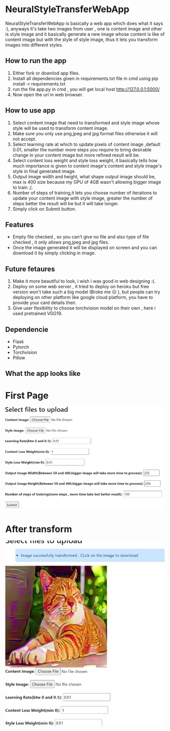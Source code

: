 # NeuralStyleTransferWebApp
NeuralStyleTransferWebApp is basically a web app which does what it says :), anyways it's take two images from user , one is content image and other is style image and it basically generate a new image whose content is like of content image but with the style of style image, thus it lets you transform images into different styles.

## How to run the app
1. Either fork or downlod app files.
2. Install all dependencies given in requirements.txt file in cmd using  pip install -r requirements.txt
3. run the file app.py in cmd , you will get local host http://127.0.0.1:5000/ 
4. Now open the url in web browser.

## How to use app
1. Select content image that need to transformed and style image whose style will be used to transform content image.
2. Make sure you only use png,jpeg and jpg format files otherwise it will not accept.
3. Select learning rate at which to update pixels of content image ,default 0.01, smaller the number more steps you require to bring desirable change in your content image but more refined result will be.
4. Select content loss weight and style loss weight, it basically tells how much importance is given to content image's content and style image's style in final generated image.
5. Output image width and height, what shape output image should be, max is 400 size because my GPU of 4GB wasn't allowing bigger image to train ;(.
6. Number of steps of training,it lets you choose number of iterations to update your content image with style image, greater the number of steps better the result will be but it will take longer.
7. Simply click on Submit button.

## Features
- Empty file checked , so you can't give no file and also type of file checked , it only allows png,jpeg and jpg files.
- Once the image generated it will be displayed on screen and you can download it by simply clicking in image.

## Future fetaures
1. Make it more beautiful to look, i wish i was good in web designing :(.
2. Deploy on some web server , it tried to deploy on heroku but free version won't take such a big model (Broke me ☹ ), but people can try deploying on other platform like google cloud platform, you have to provide your card details their.
3. Give user flexibility to choose torchvision model on their own , here i used pretrained VGG19.

## Dependencie
- Flask
- Pytorch
- Torchvision
- Pillow

## What the app looks like
# First Page

![alt text](https://github.com/kashif-flask/NeuralStyleTransferWebApp/blob/main/First_page.PNG)

# After transform


![alt text](https://github.com/kashif-flask/NeuralStyleTransferWebApp/blob/main/generated.PNG)

